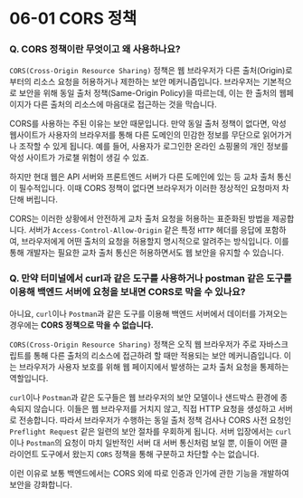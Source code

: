 # 06-01 CORS 정책

### Q. CORS 정책이란 무엇이고 왜 사용하나요?

`CORS(Cross-Origin Resource Sharing)` 정책은 웹 브라우저가 다른 출처(Origin)로부터의 리소스 요청을 허용하거나 제한하는 보안 메커니즘입니다. 브라우저는 기본적으로 보안을 위해 동일 출처 정책(Same-Origin Policy)을 따르는데, 이는 한 출처의 웹페이지가 다른 출처의 리소스에 마음대로 접근하는 것을 막습니다.

CORS를 사용하는 주된 이유는 보안 때문입니다. 만약 동일 출처 정책이 없다면, 악성 웹사이트가 사용자의 브라우저를 통해 다른 도메인의 민감한 정보를 무단으로 읽어가거나 조작할 수 있게 됩니다. 예를 들어, 사용자가 로그인한 온라인 쇼핑몰의 개인 정보를 악성 사이트가 가로챌 위험이 생길 수 있죠.

하지만 현대 웹은 API 서버와 프론트엔드 서버가 다른 도메인에 있는 등 교차 출처 통신이 필수적입니다. 이때 CORS 정책이 없다면 브라우저가 이러한 정상적인 요청마저 차단해 버립니다.

CORS는 이러한 상황에서 안전하게 교차 출처 요청을 허용하는 표준화된 방법을 제공합니다. 서버가 `Access-Control-Allow-Origin` 같은 특정 `HTTP` 헤더를 응답에 포함하여, 브라우저에게 어떤 출처의 요청을 허용할지 명시적으로 알려주는 방식입니다. 이를 통해 개발자는 필요한 교차 출처 통신은 허용하면서도 웹 보안을 유지할 수 있습니다.



### Q. 만약 터미널에서 curl과 같은 도구를 사용하거나 postman 같은 도구를 이용해 백엔드 서버에 요청을 보내면 CORS로 막을 수 있나요?

아니요, `curl`이나 `Postman`과 같은 도구를 이용해 백엔드 서버에서 데이터를 가져오는 경우에는 **CORS 정책으로 막을 수 없습니다.**

`CORS(Cross-Origin Resource Sharing)` 정책은 오직 웹 브라우저가 주로 자바스크립트를 통해 다른 출처의 리소스에 접근하려 할 때만 적용되는 보안 메커니즘입니다. 이는 브라우저가 사용자 보호를 위해 웹 페이지에서 발생하는 교차 출처 요청을 통제하는 역할입니다.

`curl`이나 `Postman`과 같은 도구들은 웹 브라우저의 보안 모델이나 샌드박스 환경에 종속되지 않습니다. 이들은 웹 브라우저를 거치지 않고, 직접 HTTP 요청을 생성하고 서버로 전송합니다. 따라서 브라우저가 수행하는 동일 출처 정책 검사나 CORS 사전 요청인 `Preflight Request` 같은 일련의 보안 절차를 우회하게 됩니다. 서버 입장에서는 `curl`이나 `Postman`의 요청이 마치 일반적인 서버 대 서버 통신처럼 보일 뿐, 이들이 어떤 클라이언트 도구에서 왔는지 `CORS` 정책을 통해 구분하고 차단할 수는 없습니다.

이런 이유로 보통 백엔드에서는 CORS 외에 따로 인증과 인가에 관한 기능을 개발하여 보안을 강화합니다.
